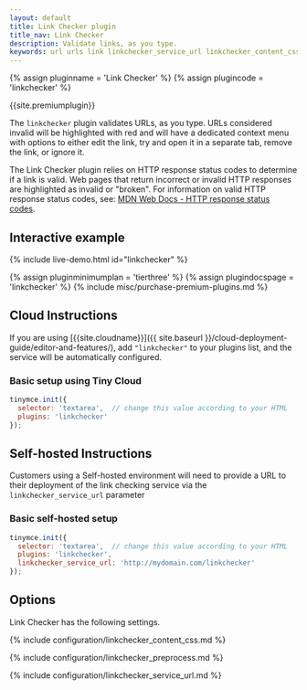 ```yaml
---
layout: default
title: Link Checker plugin
title_nav: Link Checker
description: Validate links, as you type.
keywords: url urls link linkchecker_service_url linkchecker_content_css
---
```


{% assign pluginname = 'Link Checker' %}
{% assign plugincode = 'linkchecker' %}

{{site.premiumplugin}}

The `linkchecker` plugin validates URLs, as you type. URLs considered invalid will be highlighted with red and will have a dedicated context menu with options to either edit the link, try and open it in a separate tab, remove the link, or ignore it.

The Link Checker plugin relies on HTTP response status codes to determine if a link is valid. Web pages that return incorrect or invalid HTTP responses are highlighted as invalid or "broken". For information on valid HTTP response status codes, see: [MDN Web Docs - HTTP response status codes](https://developer.mozilla.org/en-US/docs/Web/HTTP/Status).

## Interactive example

{% include live-demo.html id="linkchecker" %}

{% assign pluginminimumplan = 'tierthree' %}
{% assign plugindocspage = 'linkchecker' %}
{% include misc/purchase-premium-plugins.md %}

## Cloud Instructions

If you are using [{{site.cloudname}}]({{ site.baseurl }}/cloud-deployment-guide/editor-and-features/), add `"linkchecker"` to your plugins list, and the service will be automatically configured.

### Basic setup using Tiny Cloud

```js
tinymce.init({
  selector: 'textarea',  // change this value according to your HTML
  plugins: 'linkchecker'
});
```

## Self-hosted Instructions

Customers using a Self-hosted environment will need to provide a URL to their deployment of the link checking service via the `linkchecker_service_url` parameter

### Basic self-hosted setup

```js
tinymce.init({
  selector: 'textarea',  // change this value according to your HTML
  plugins: 'linkchecker',
  linkchecker_service_url: 'http://mydomain.com/linkchecker'
});
```

## Options

Link Checker has the following settings.

{% include configuration/linkchecker_content_css.md %}

{% include configuration/linkchecker_preprocess.md %}

{% include configuration/linkchecker_service_url.md %}
